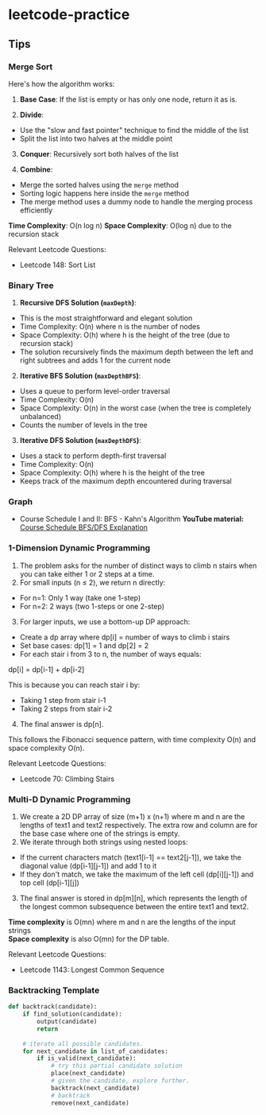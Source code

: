# leetcode-practice

## Tips

### Merge Sort

Here's how the algorithm works:
1. **Base Case**: 
If the list is empty or has only one node, return it as is.

2. **Divide**:
- Use the "slow and fast pointer" technique to find the middle of the list
- Split the list into two halves at the middle point

3. **Conquer**:
Recursively sort both halves of the list

4. **Combine**:
- Merge the sorted halves using the `merge` method
- Sorting logic happens here inside the `merge` method
- The merge method uses a dummy node to handle the merging process efficiently

**Time Complexity**: O(n log n)
**Space Complexity**: O(log n) due to the recursion stack

Relevant Leetcode Questions:
- Leetcode 148: Sort List

### Binary Tree
1. **Recursive DFS Solution (`maxDepth`)**:
- This is the most straightforward and elegant solution
- Time Complexity: O(n) where n is the number of nodes
- Space Complexity: O(h) where h is the height of the tree (due to recursion stack)
- The solution recursively finds the maximum depth between the left and right subtrees and adds 1 for the current node

2. **Iterative BFS Solution (`maxDepthBFS`)**:
- Uses a queue to perform level-order traversal
- Time Complexity: O(n)
- Space Complexity: O(n) in the worst case (when the tree is completely unbalanced)
- Counts the number of levels in the tree

3. **Iterative DFS Solution (`maxDepthDFS`)**:
- Uses a stack to perform depth-first traversal
- Time Complexity: O(n)
- Space Complexity: O(h) where h is the height of the tree
- Keeps track of the maximum depth encountered during traversal

### Graph
- Course Schedule I and II: BFS - Kahn's Algorithm
    **YouTube material:** [Course Schedule BFS/DFS Explanation](https://www.youtube.com/watch?v=cIBFEhD77b4)

### 1-Dimension Dynamic Programming
1. The problem asks for the number of distinct ways to climb n stairs when you can take either 1 or 2 steps at a time.
2. For small inputs (n ≤ 2), we return n directly:
- For n=1: Only 1 way (take one 1-step)
- For n=2: 2 ways (two 1-steps or one 2-step)
3. For larger inputs, we use a bottom-up DP approach:
- Create a dp array where dp[i] = number of ways to climb i stairs
- Set base cases: dp[1] = 1 and dp[2] = 2
- For each stair i from 3 to n, the number of ways equals:

dp[i] = dp[i-1] + dp[i-2]

This is because you can reach stair i by:
- Taking 1 step from stair i-1
- Taking 2 steps from stair i-2
4. The final answer is dp[n].

This follows the Fibonacci sequence pattern, with time complexity O(n) and space complexity O(n).

Relevant Leetcode Questions:
- Leetcode 70: Climbing Stairs

### Multi-D Dynamic Programming

1. We create a 2D DP array of size (m+1) x (n+1) where m and n are the lengths of text1 and text2 respectively. The extra row and column are for the base case where one of the strings is empty.
2. We iterate through both strings using nested loops:
- If the current characters match (text1[i-1] == text2[j-1]), we take the diagonal value (dp[i-1][j-1]) and add 1 to it
- If they don't match, we take the maximum of the left cell (dp[i][j-1]) and top cell (dp[i-1][j])
3. The final answer is stored in dp[m][n], which represents the length of the longest common subsequence between the entire text1 and text2.

**Time complexity** is O(mn) where m and n are the lengths of the input strings<br>
**Space complexity** is also O(mn) for the DP table.


Relevant Leetcode Questions:
- Leetcode 1143: Longest Common Sequence

### Backtracking Template

```python
def backtrack(candidate):
    if find_solution(candidate):
        output(candidate)
        return
    
    # iterate all possible candidates.
    for next_candidate in list_of_candidates:
        if is_valid(next_candidate):
            # try this partial candidate solution
            place(next_candidate)
            # given the candidate, explore further.
            backtrack(next_candidate)
            # backtrack
            remove(next_candidate)
```